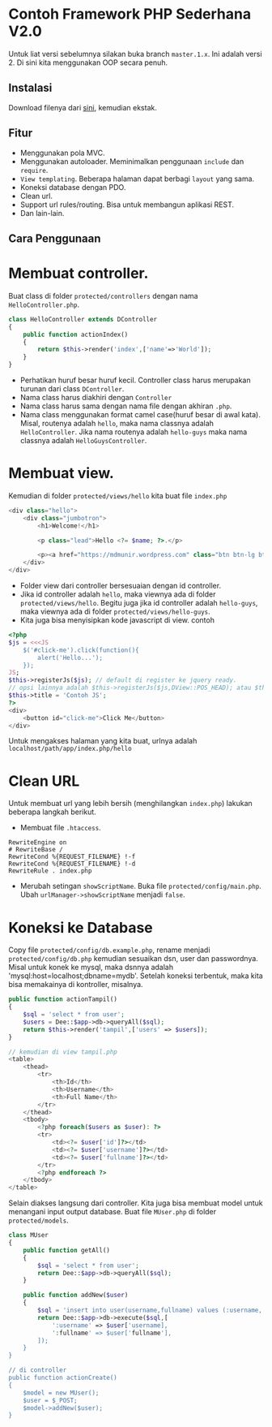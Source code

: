 Contoh Framework PHP Sederhana V2.0
==============================
Untuk liat versi sebelumnya silakan buka branch `master.1.x`.
Ini adalah versi 2. Di sini kita menggunakan OOP secara penuh.

Instalasi
---------
Download filenya dari [sini](https://github.com/mdmunir/simple-php-fw/archive/master.zip), kemudian ekstak.

Fitur
------

* Menggunakan pola MVC.
* Menggunakan autoloader. Meminimalkan penggunaan `include` dan `require`.
* `View templating`. Beberapa halaman dapat berbagi `layout` yang sama.
* Koneksi database dengan PDO.
* Clean url.
* Support url rules/routing. Bisa untuk membangun aplikasi REST.
* Dan lain-lain.


Cara Penggunaan
---------------

# Membuat controller.
Buat class di folder `protected/controllers` dengan nama `HelloController.php`.
```php
class HelloController extends DController
{
    public function actionIndex()
    {
        return $this->render('index',['name'=>'World']);
    }
}
```

* Perhatikan huruf besar huruf kecil. Controller class harus merupakan turunan dari class `DController`.
* Nama class harus diakhiri dengan `Controller`
* Nama class harus sama dengan nama file dengan akhiran `.php`.
* Nama class menggunakan format camel case(huruf besar di awal kata). Misal, routenya adalah `hello`, maka nama classnya
adalah `HelloController`. Jika nama routenya adalah `hello-guys` maka nama classnya adalah `HelloGuysController`.

# Membuat view.
Kemudian di folder `protected/views/hello` kita buat file `index.php`
```php
<div class="hello">
    <div class="jumbotron">
        <h1>Welcome!</h1>

        <p class="lead">Hello <?= $name; ?>.</p>

        <p><a href="https://mdmunir.wordpress.com" class="btn btn-lg btn-success">Get started</a></p>
    </div>
</div>
```

* Folder view dari controller bersesuaian dengan id controller.
* Jika id controller adalah `hello`, maka viewnya ada di folder `protected/views/hello`. Begitu juga jika
id controller adalah `hello-guys`, maka viewnya ada di folder `protected/views/hello-guys`.
* Kita juga bisa menyisipkan kode javascript di view. contoh

```php
<?php
$js = <<<JS
    $('#click-me').click(function(){
        alert('Hello...');
    });
JS;
$this->registerJs($js); // default di register ke jquery ready. 
// opsi lainnya adalah $this->registerJs($js,DView::POS_HEAD); atau $this->registerJs($js,DView::POS_END);
$this->title = 'Contoh JS';
?>
<div>
    <button id="click-me">Click Me</button>
</div>
```

Untuk mengakses halaman yang kita buat, urlnya adalah `localhost/path/app/index.php/hello`

# Clean URL
Untuk membuat url yang lebih bersih (menghilangkan `index.php`) lakukan beberapa langkah berikut.

* Membuat file `.htaccess`.
```
RewriteEngine on
# RewriteBase /
RewriteCond %{REQUEST_FILENAME} !-f
RewriteCond %{REQUEST_FILENAME} !-d
RewriteRule . index.php
```
* Merubah setingan `showScriptName`. Buka file `protected/config/main.php`. Ubah `urlManager->showScriptName` menjadi `false`. 



# Koneksi ke Database
Copy file `protected/config/db.example.php`, rename menjadi `protected/config/db.php` kemudian sesuaikan dsn, user dan passwordnya.
Misal untuk konek ke mysql, maka dsnnya adalah 'mysql:host=localhost;dbname=mydb'.
Setelah koneksi terbentuk, maka kita bisa memakainya di kontroller, misalnya.
```php
public function actionTampil()
{
    $sql = 'select * from user';
    $users = Dee::$app->db->queryAll($sql);
    return $this->render('tampil',['users' => $users]);
}

// kemudian di view tampil.php
<table>
    <thead>
        <tr>
            <th>Id</th>
            <th>Username</th>
            <th>Full Name</th>
        </tr>
    </thead>
    <tbody>
        <?php foreach($users as $user): ?>
        <tr>
            <td><?= $user['id']?></td>
            <td><?= $user['username']?></td>
            <td><?= $user['fullname']?></td>
        </tr>
        <?php endforeach ?>
    </tbody>
</table>
```

Selain diakses langsung dari controller. Kita juga bisa membuat model untuk menangani input output database.
Buat file `MUser.php` di folder `protected/models`.
```php
class MUser
{
    public function getAll()
    {
        $sql = 'select * from user';
        return Dee::$app->db->queryAll($sql);
    }

    public function addNew($user)
    {
        $sql = 'insert into user(username,fullname) values (:username,:fullname)';
        return Dee::$app->db->execute($sql,[
            ':username' => $user['username], 
            ':fullname' => $user['fullname'],
        ]);
    }
}

// di controller
public function actionCreate()
{
    $model = new MUser();
    $user = $_POST;
    $model->addNew($user);
}
```